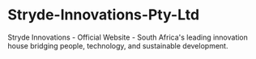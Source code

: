 # Stryde-Innovations-Pty-Ltd
Stryde Innovations - Official Website - South Africa's leading innovation house bridging people, technology, and sustainable development.
